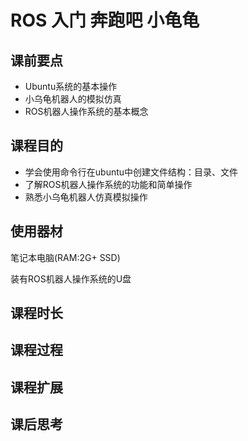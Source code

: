 # ROS 入门 奔跑吧 小龟龟

## 课前要点

* Ubuntu系统的基本操作
* 小乌龟机器人的模拟仿真
* ROS机器人操作系统的基本概念

## 课程目的

* 学会使用命令行在ubuntu中创建文件结构：目录、文件
* 了解ROS机器人操作系统的功能和简单操作
* 熟悉小乌龟机器人仿真模拟操作

## 使用器材

笔记本电脑\(RAM:2G+ SSD\)

装有ROS机器人操作系统的U盘

## 课程时长

## 课程过程

## 课程扩展

## 课后思考



